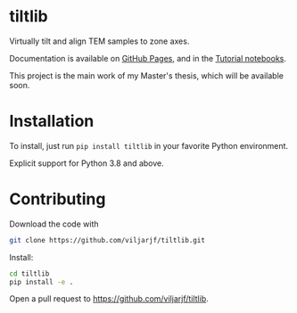 # tiltlib

Virtually tilt and align TEM samples to zone axes.

Documentation is available on [GitHub Pages](https://viljarjf.github.io/tiltlib),
and in the [Tutorial notebooks](docs/source/tutorials).

This project is the main work of my Master's thesis, which will be available soon.

# Installation

To install, just run `pip install tiltlib` in your favorite Python environment.

Explicit support for Python 3.8 and above.

# Contributing

Download the code with
~~~bash
git clone https://github.com/viljarjf/tiltlib.git
~~~

Install:
~~~bash
cd tiltlib
pip install -e .
~~~

Open a pull request to https://github.com/viljarjf/tiltlib.
